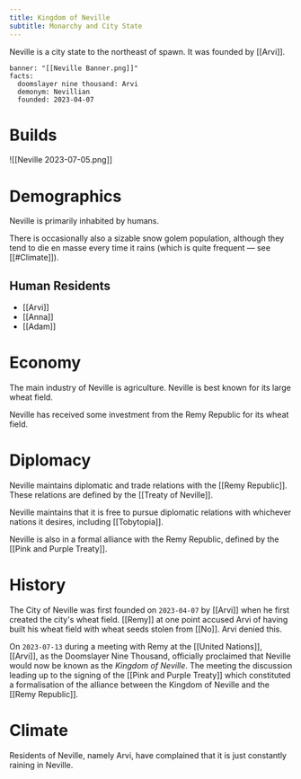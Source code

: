 ```yaml
---
title: Kingdom of Neville
subtitle: Monarchy and City State
---
```


Neville is a city state to the northeast of spawn. It was founded by [[Arvi]].

```infobox-nation
banner: "[[Neville Banner.png]]"
facts:
  doomslayer nine thousand: Arvi
  demonym: Nevillian
  founded: 2023-04-07
```

# Builds

![[Neville 2023-07-05.png]]

# Demographics

Neville is primarily inhabited by humans.

There is occasionally also a sizable snow golem population, although they tend to die en masse every time it rains (which is quite frequent — see [[#Climate]]).

## Human Residents

- [[Arvi]]
- [[Anna]]
- [[Adam]]

# Economy
The main industry of Neville is agriculture. Neville is best known for its large wheat field.

Neville has received some investment from the Remy Republic for its wheat field.

# Diplomacy
Neville maintains diplomatic and trade relations with the [[Remy Republic]]. These relations are defined by the [[Treaty of Neville]].

Neville maintains that it is free to pursue diplomatic relations with whichever nations it desires, including [[Tobytopia]].

Neville is also in a formal alliance with the Remy Republic, defined by the [[Pink and Purple Treaty]].

# History
The City of Neville was first founded on `2023-04-07` by [[Arvi]] when he first created the city's wheat field. [[Remy]] at one point accused Arvi of having built his wheat field with wheat seeds stolen from [[No]]. Arvi denied this.

On `2023-07-13` during a meeting with Remy at the [[United Nations]], [[Arvi]], as the Doomslayer Nine Thousand, officially proclaimed that Neville would now be known as the *Kingdom of Neville*. The meeting the discussion leading up to the signing of the [[Pink and Purple Treaty]] which constituted a formalisation of the alliance between the Kingdom of Neville and the [[Remy Republic]].

# Climate
Residents of Neville, namely Arvi, have complained that it is just constantly raining in Neville.